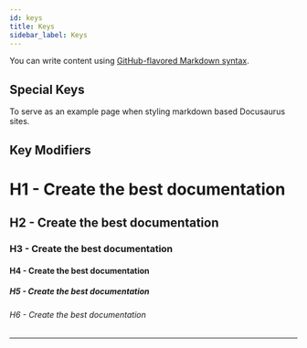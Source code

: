 ```yaml
---
id: keys
title: Keys
sidebar_label: Keys
---
```


You can write content using [GitHub-flavored Markdown syntax](https://github.github.com/gfm/).

## Special Keys

To serve as an example page when styling markdown based Docusaurus sites.

## Key Modifiers

# H1 - Create the best documentation

## H2 - Create the best documentation

### H3 - Create the best documentation

#### H4 - Create the best documentation

##### H5 - Create the best documentation

###### H6 - Create the best documentation

---
